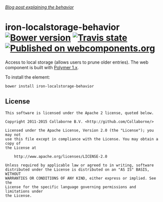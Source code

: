 _[Blog post explaining the behavior](https://medium.com/collaborne-engineering/how-to-avoid-local-storage-from-overrunning-4c9702681290#.gfdbfc3u2)_


iron-localstorage-behavior [![Bower version](https://badge.fury.io/bo/iron-localstorage-behavior.svg)](http://badge.fury.io/bo/iron-localstorage-behavior) [![Travis state](https://travis-ci.org/Collaborne/iron-localstorage-behavior.svg?branch=master)](https://travis-ci.org/Collaborne/iron-localstorage-behavior) [![Published on webcomponents.org](https://img.shields.io/badge/webcomponents.org-published-blue.svg)](https://www.webcomponents.org/Collaborne/iron-localstorage-behavior)
=========

Access to local storage (allows users to prune older entries). The web component is built with [Polymer 1.x](https://www.polymer-project.org).

To install the element:

`bower install iron-localstorage-behavior`

## License

    This software is licensed under the Apache 2 license, quoted below.

    Copyright 2011-2015 Collaborne B.V. <http://github.com/Collaborne/>

    Licensed under the Apache License, Version 2.0 (the "License"); you may not
    use this file except in compliance with the License. You may obtain a copy of
    the License at

        http://www.apache.org/licenses/LICENSE-2.0

    Unless required by applicable law or agreed to in writing, software
    distributed under the License is distributed on an "AS IS" BASIS, WITHOUT
    WARRANTIES OR CONDITIONS OF ANY KIND, either express or implied. See the
    License for the specific language governing permissions and limitations under
    the License.
